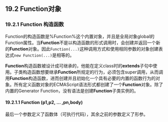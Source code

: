 ## 19.2 Function对象

### 19.2.1 Function 构造函数

Function的构造函数是%Function%这个内置对象，并且是全局对象global的Function属性。当**Function**不是以构造函数的形式调用时，会创建并返回一个新的**Function**对象。因此`Function(...)`这种调用方式和使用相同参数的对象创建表达式`new Function(...)`是相等的。

**Function**构造函数被设计成可继承的，他能在定义class时的**extends**子句中使用。子类构造函数想要继承**Function**所规定的行为，必须包含super调用，从而调用**Function**构造函数，进而创建并且初始化一个具有必要的内置的函数行为的对象。所有定义函数对象的ECMAScript语法形式都创建了一个**Function**对象。除了内置的Generator Function，没有语法是创建**Function**子类实例的。

#### 19.2.1.1 Function \(p1,p2, … ,pn,body\)

最后一个参数定义了函数体（可执行代码），其余之前的参数定义了形参。

